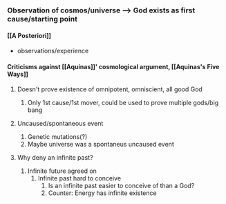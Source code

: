 ### Observation of cosmos/universe --> God exists as first cause/starting point

#### [[A Posteriori]]
- observations/experience

#### Criticisms against [[Aquinas]]' cosmological argument, [[Aquinas's Five Ways]]
1. Doesn't prove existence of omnipotent, omniscient, all good God
	1. Only 1st cause/1st mover, could be used to prove multiple gods/big bang
2. Uncaused/spontaneous event
	1. Genetic mutations(?)
	2. Maybe universe was a spontaneus uncaused event

3. Why deny an infinite past?
	1. Infinite future agreed on
		1. Infinite past hard to conceive
			1. Is an infinite past easier to conceive of than a God?
			2. Counter: Energy has infinite existence
